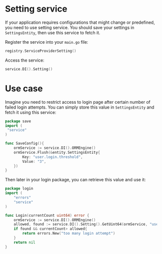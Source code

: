 # Setting service
If your application requires configurations that might change or predefined, you need to use setting service. You should save your settings in `SettingsEntity`, then use this service to fetch it.


Register the service into your `main.go` file:
```go 
registry.ServiceProviderSetting()
```

Access the service:
```go
service.DI().Setting()
```

# Use case

Imagine you need to restrict access to login page after certain number of failed login attempts. You can simply store this value in `SettingsEntity` and fetch it using this service:
```go
package save 
import (
 "service"
)

func SaveConfig(){
    ormService := service.DI().ORMEngine()
    ormService.Flush(&entity.SettingsEntity{
        Key: "user.login.threshold",
        Value: "3",
    })
}
```

Then later in your login package, you can retrieve this value and use it:

```go
package login
import (
    "errors"
    "service"
)

func Login(currentCount uint64) error {
    ormService := service.DI().ORMEngine()
    allowed, found := service.DI().Setting().GetUint64(ormService, "user.login.threshold")
    if found && currentCount> allowed{
        return errors.New("too many login attempt")
    }  
    return nil  
}
```